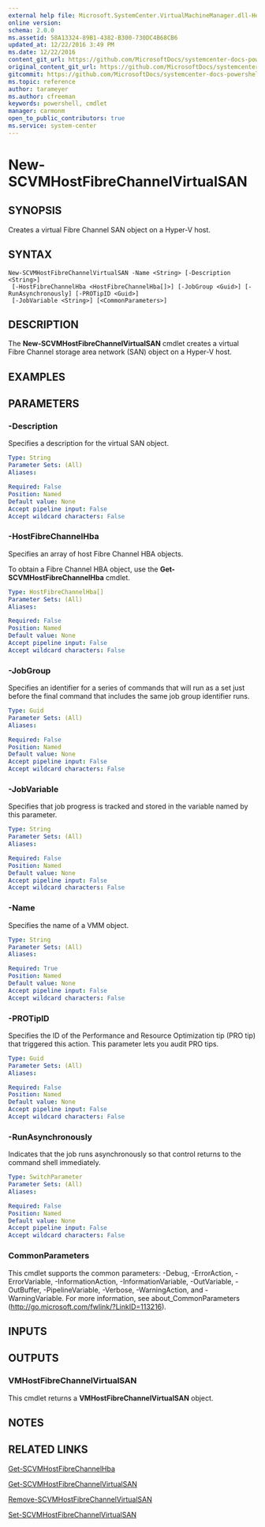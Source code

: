 ```yaml
---
external help file: Microsoft.SystemCenter.VirtualMachineManager.dll-Help.xml
online version: 
schema: 2.0.0
ms.assetid: 58A13324-89B1-4382-B300-730DC4B68CB6
updated_at: 12/22/2016 3:49 PM
ms.date: 12/22/2016
content_git_url: https://github.com/MicrosoftDocs/systemcenter-docs-powershell/blob/master/systemcenter-cmdlets/SystemCenter2016/VirtualMachineManager/vlatest/New-SCVMHostFibreChannelVirtualSAN.md
original_content_git_url: https://github.com/MicrosoftDocs/systemcenter-docs-powershell/blob/master/systemcenter-cmdlets/SystemCenter2016/VirtualMachineManager/vlatest/New-SCVMHostFibreChannelVirtualSAN.md
gitcommit: https://github.com/MicrosoftDocs/systemcenter-docs-powershell/blob/8c8c20cafa5c1354636ca569508504b8373fce2c/systemcenter-cmdlets/SystemCenter2016/VirtualMachineManager/vlatest/New-SCVMHostFibreChannelVirtualSAN.md
ms.topic: reference
author: tarameyer
ms.author: cfreeman
keywords: powershell, cmdlet
manager: carmonm
open_to_public_contributors: true
ms.service: system-center
---
```


# New-SCVMHostFibreChannelVirtualSAN

## SYNOPSIS
Creates a virtual Fibre Channel SAN object on a Hyper-V host.

## SYNTAX

```
New-SCVMHostFibreChannelVirtualSAN -Name <String> [-Description <String>]
 [-HostFibreChannelHba <HostFibreChannelHba[]>] [-JobGroup <Guid>] [-RunAsynchronously] [-PROTipID <Guid>]
 [-JobVariable <String>] [<CommonParameters>]
```

## DESCRIPTION
The **New-SCVMHostFibreChannelVirtualSAN** cmdlet creates a virtual Fibre Channel storage area network (SAN) object on a Hyper-V host.

## EXAMPLES


## PARAMETERS

### -Description
Specifies a description for the virtual SAN object.

```yaml
Type: String
Parameter Sets: (All)
Aliases: 

Required: False
Position: Named
Default value: None
Accept pipeline input: False
Accept wildcard characters: False
```

### -HostFibreChannelHba
Specifies an array of host Fibre Channel HBA objects.

To obtain a Fibre Channel HBA object, use the **Get-SCVMHostFibreChannelHba** cmdlet.

```yaml
Type: HostFibreChannelHba[]
Parameter Sets: (All)
Aliases: 

Required: False
Position: Named
Default value: None
Accept pipeline input: False
Accept wildcard characters: False
```

### -JobGroup
Specifies an identifier for a series of commands that will run as a set just before the final command that includes the same job group identifier runs.

```yaml
Type: Guid
Parameter Sets: (All)
Aliases: 

Required: False
Position: Named
Default value: None
Accept pipeline input: False
Accept wildcard characters: False
```

### -JobVariable
Specifies that job progress is tracked and stored in the variable named by this parameter.

```yaml
Type: String
Parameter Sets: (All)
Aliases: 

Required: False
Position: Named
Default value: None
Accept pipeline input: False
Accept wildcard characters: False
```

### -Name
Specifies the name of a VMM object.

```yaml
Type: String
Parameter Sets: (All)
Aliases: 

Required: True
Position: Named
Default value: None
Accept pipeline input: False
Accept wildcard characters: False
```

### -PROTipID
Specifies the ID of the Performance and Resource Optimization tip (PRO tip) that triggered this action.
This parameter lets you audit PRO tips.

```yaml
Type: Guid
Parameter Sets: (All)
Aliases: 

Required: False
Position: Named
Default value: None
Accept pipeline input: False
Accept wildcard characters: False
```

### -RunAsynchronously
Indicates that the job runs asynchronously so that control returns to the command shell immediately.

```yaml
Type: SwitchParameter
Parameter Sets: (All)
Aliases: 

Required: False
Position: Named
Default value: None
Accept pipeline input: False
Accept wildcard characters: False
```

### CommonParameters
This cmdlet supports the common parameters: -Debug, -ErrorAction, -ErrorVariable, -InformationAction, -InformationVariable, -OutVariable, -OutBuffer, -PipelineVariable, -Verbose, -WarningAction, and -WarningVariable. For more information, see about_CommonParameters (http://go.microsoft.com/fwlink/?LinkID=113216).

## INPUTS

## OUTPUTS

### VMHostFibreChannelVirtualSAN
This cmdlet returns a **VMHostFibreChannelVirtualSAN** object.

## NOTES

## RELATED LINKS

[Get-SCVMHostFibreChannelHba](xref:SystemCenter2016/VirtualMachineManager/vlatest/Get-SCVMHostFibreChannelHba.md)

[Get-SCVMHostFibreChannelVirtualSAN](xref:SystemCenter2016/VirtualMachineManager/vlatest/Get-SCVMHostFibreChannelVirtualSAN.md)

[Remove-SCVMHostFibreChannelVirtualSAN](xref:SystemCenter2016/VirtualMachineManager/vlatest/Remove-SCVMHostFibreChannelVirtualSAN.md)

[Set-SCVMHostFibreChannelVirtualSAN](xref:SystemCenter2016/VirtualMachineManager/vlatest/Set-SCVMHostFibreChannelVirtualSAN.md)

